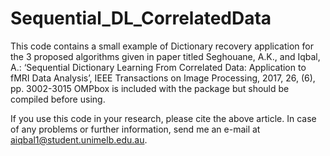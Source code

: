 # Sequential_DL_CorrelatedData
This code contains a small example of Dictionary recovery application for the 3 proposed algorithms given in paper titled Seghouane, A.K., and Iqbal, A.: ‘Sequential Dictionary Learning From Correlated Data: Application to fMRI Data Analysis’, IEEE Transactions on Image Processing, 2017, 26, (6), pp. 3002-3015
OMPbox is included with the package but should be compiled before using.

If you use this code in your research, please cite the above article.
In case of any problems or further information, send me an e-mail at aiqbal1@student.unimelb.edu.au.
